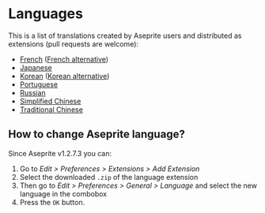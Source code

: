 # Languages

This is a list of translations created by Aseprite users and
distributed as extensions (pull requests are welcome):

* [French](https://github.com/chamalowmoelleux/Aseprite-French-Translation) ([French alternative](https://github.com/farvardin/aseprite_french))
* [Japanese](http://wikiwiki.jp/aseprite/?%C6%FC%CB%DC%B8%EC%B2%BD%A5%D5%A5%A1%A5%A4%A5%EB%A4%CE%A5%C0%A5%A6%A5%F3%A5%ED%A1%BC%A5%C9)
* [Korean](https://imbada.github.io/Aseprite-Korean/) ([Korean alternative](http://eternalworld.tistory.com/531))
* [Portuguese](https://github.com/Inky1003/aseprite-em-portugues)
* [Russian](https://github.com/xMrVizzy/Aseprite-Russian)
* [Simplified Chinese](https://steamcommunity.com/sharedfiles/filedetails/?id=1333477949)
* [Traditional Chinese](https://github.com/chongx1an/aseprite-TraditionalChineseExtension)

## How to change Aseprite language?

Since Aseprite v1.2.7.3 you can:

1. Go to *Edit > Preferences > Extensions > Add Extension*
2. Select the downloaded `.zip` of the language extension
3. Then go to *Edit > Preferences > General > Language* and select the
   new language in the combobox
4. Press the `OK` button.
